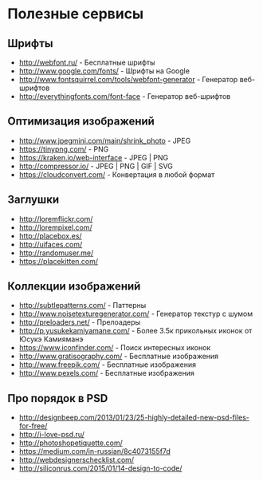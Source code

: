 # Полезные сервисы

## Шрифты

* http://webfont.ru/ - Бесплатные шрифты
* http://www.google.com/fonts/ - Шрифты на Google
* http://www.fontsquirrel.com/tools/webfont-generator - Генератор веб-шрифтов
* http://everythingfonts.com/font-face - Генератор веб-шрифтов

## Оптимизация изображений

* http://www.jpegmini.com/main/shrink_photo - JPEG
* https://tinypng.com/ - PNG
* https://kraken.io/web-interface - JPEG | PNG
* http://compressor.io/ - JPEG | PNG | GIF | SVG
* https://cloudconvert.com/ - Конвертация в любой формат

## Заглушки

* http://loremflickr.com/
* http://lorempixel.com/
* http://placebox.es/
* http://uifaces.com/
* http://randomuser.me/
* https://placekitten.com/

## Коллекции изображений

* http://subtlepatterns.com/ - Паттерны
* http://www.noisetexturegenerator.com/ - Генератор текстур с шумом
* http://preloaders.net/ - Прелоадеры
* http://p.yusukekamiyamane.com/ - Более 3.5к прикольных иконок от Юсукэ Камияманэ
* https://www.iconfinder.com/ - Поиск интересных иконок
* http://www.gratisography.com/ - Бесплатные изображения
* http://www.freepik.com/ - Бесплатные изображения
* http://www.pexels.com/ - Бесплатные изображения

## Про порядок в PSD

* http://designbeep.com/2013/01/23/25-highly-detailed-new-psd-files-for-free/
* http://i-love-psd.ru/
* http://photoshopetiquette.com/
* https://medium.com/in-russian/8c4073155f7d
* http://webdesignerschecklist.com/
* http://siliconrus.com/2015/01/14-design-to-code/
